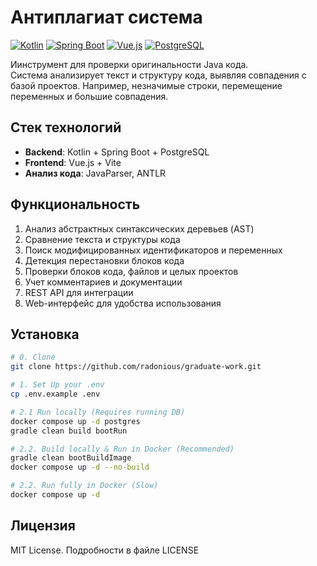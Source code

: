 # Антиплагиат система

[![Kotlin](https://img.shields.io/badge/Kotlin-1.9.20-blue.svg)](https://kotlinlang.org)
[![Spring Boot](https://img.shields.io/badge/Spring%20Boot-3.1.5-brightgreen.svg)](https://spring.io/projects/spring-boot)
[![Vue.js](https://img.shields.io/badge/Vue.js-3.3-green.svg)](https://vuejs.org)
[![PostgreSQL](https://img.shields.io/badge/PostgreSQL-15-blue.svg)](https://www.postgresql.org)

Иинструмент для проверки оригинальности Java кода.  
Система анализирует текст и структуру кода, выявляя совпадения с базой проектов. Например, незначимые строки, перемещение переменных и большие совпадения.

## Стек технологий
- **Backend**: Kotlin + Spring Boot + PostgreSQL
- **Frontend**: Vue.js + Vite
- **Анализ кода**: JavaParser, ANTLR

## Функциональность
1. Анализ абстрактных синтаксических деревьев (AST)
2. Сравнение текста и структуры кода
3. Поиск модифицированных идентификаторов и переменных
4. Детекция перестановки блоков кода
5. Проверки блоков кода, файлов и целых проектов
6. Учет комментариев и документации
7. REST API для интеграции
8. Web-интерфейс для удобства использования

## Установка
```bash
# 0. Clone
git clone https://github.com/radonious/graduate-work.git

# 1. Set Up your .env
cp .env.example .env

# 2.1 Run locally (Requires running DB)
docker compose up -d postgres 
gradle clean build bootRun

# 2.2. Build locally & Run in Docker (Recommended)
gradle clean bootBuildImage
docker compose up -d --no-build

# 2.2. Run fully in Docker (Slow)
docker compose up -d
```

## Лицензия
MIT License. Подробности в файле LICENSE
